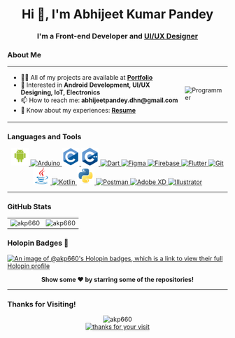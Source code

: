 <h1 align="center">Hi 👋, I'm Abhijeet Kumar Pandey</h1>
<h3 align="center">I'm a Front-end Developer and <a href="https://www.behance.net/abhijeetpandey6" target="_blank">UI/UX Designer</a></h3>


### About Me
<table>
  <tr>
    <td>
      <ul>
        <li>👨‍💻 All of my projects are available at <a href="https://akp660.github.io/My-Portfolio/"><strong>Portfolio</strong></a></li>
        <li>💬 Interested in <strong>Android Development, UI/UX Designing, IoT, Electronics</strong></li>
        <li>📫 How to reach me: <strong>abhijeetpandey.dhn@gmail.com</strong></li>
        <li>📄 Know about my experiences: <a href="https://docs.google.com/document/d/1sYqFOaLTYOZ8dxc_na6m-t_vMgHs-4CY-STAJYqzgXo/edit?usp=sharing"><strong>Resume</strong></a></li>
      </ul>
    </td>
    <td>
      <img src="https://cdn.dribbble.com/users/1162077/screenshots/3848914/programmer.gif" alt="Programmer" width="400">
    </td>
  </tr>
</table>



### Languages and Tools
<p align="center">
    <a href="https://developer.android.com" target="_blank">
        <img src="https://raw.githubusercontent.com/devicons/devicon/master/icons/android/android-original-wordmark.svg" alt="Android" width="40" height="40">
    </a>
    <a href="https://www.arduino.cc/" target="_blank">
        <img src="https://cdn.worldvectorlogo.com/logos/arduino-1.svg" alt="Arduino" width="40" height="40">
    </a>
    <a href="https://www.cprogramming.com/" target="_blank">
        <img src="https://raw.githubusercontent.com/devicons/devicon/master/icons/c/c-original.svg" alt="C" width="40" height="40">
    </a>
    <a href="https://www.w3schools.com/cpp/" target="_blank">
        <img src="https://raw.githubusercontent.com/devicons/devicon/master/icons/cplusplus/cplusplus-original.svg" alt="C++" width="40" height="40">
    </a>
    <a href="https://dart.dev" target="_blank">
        <img src="https://www.vectorlogo.zone/logos/dartlang/dartlang-icon.svg" alt="Dart" width="40" height="40">
    </a>
    <a href="https://www.figma.com/" target="_blank">
        <img src="https://www.vectorlogo.zone/logos/figma/figma-icon.svg" alt="Figma" width="40" height="40">
    </a>
    <a href="https://firebase.google.com/" target="_blank">
        <img src="https://www.vectorlogo.zone/logos/firebase/firebase-icon.svg" alt="Firebase" width="40" height="40">
    </a>
    <a href="https://flutter.dev" target="_blank">
        <img src="https://www.vectorlogo.zone/logos/flutterio/flutterio-icon.svg" alt="Flutter" width="40" height="40">
    </a>
    <a href="https://git-scm.com/" target="_blank">
        <img src="https://www.vectorlogo.zone/logos/git-scm/git-scm-icon.svg" alt="Git" width="40" height="40">
    </a>
    <a href="https://www.java.com" target="_blank">
        <img src="https://raw.githubusercontent.com/devicons/devicon/master/icons/java/java-original.svg" alt="Java" width="40" height="40">
    </a>
    <a href="https://kotlinlang.org" target="_blank">
        <img src="https://www.vectorlogo.zone/logos/kotlinlang/kotlinlang-icon.svg" alt="Kotlin" width="40" height="40">
    </a>
    <a href="https://www.python.org" target="_blank">
        <img src="https://raw.githubusercontent.com/devicons/devicon/master/icons/python/python-original.svg" alt="Python" width="40" height="40">
    </a>
    <a href="https://postman.com" target="_blank">
        <img src="https://www.vectorlogo.zone/logos/getpostman/getpostman-icon.svg" alt="Postman" width="40" height="40">
    </a>
    <a href="https://www.adobe.com/products/xd.html" target="_blank">
        <img src="https://cdn.worldvectorlogo.com/logos/adobe-xd.svg" alt="Adobe XD" width="40" height="40">
    </a>
    <a href="https://www.adobe.com/in/products/illustrator.html" target="_blank">
        <img src="https://www.vectorlogo.zone/logos/adobe_illustrator/adobe_illustrator-icon.svg" alt="Illustrator" width="40" height="40">
    </a>
</p>

---

### GitHub Stats
<table align="center">
  <tr>
    <td>
      <img src="https://github-readme-stats.vercel.app/api?username=akp660&show_icons=true&locale=en" alt="akp660" />
    </td>
    <td>
      <img src="https://github-readme-stats.vercel.app/api/top-langs?username=akp660&show_icons=true&locale=en&layout=compact" alt="akp660" />
    </td>
  </tr>
</table>

### Holopin Badges 👀
[![An image of @akp660's Holopin badges, which is a link to view their full Holopin profile](https://holopin.me/akp660)](https://holopin.io/@akp660)

<div align="center">
    <strong>Show some ❤️ by starring some of the repositories!</strong>
</div>

---

### Thanks for Visiting!
<div align="center">
    <img src="https://komarev.com/ghpvc/?username=akp660&label=Profile%20views&color=0e75b6&style=flat" alt="akp660" />
</div>
<div align="center">
    <a href="https://git.io/typing-svg">
        <img alt="thanks for your visit" src="https://readme-typing-svg.herokuapp.com?font=Roboto+Slab&color=%237E3ACE&size=24&center=true&vCenter=true&width=300&lines=Thanks+for+your+visit!">
    </a>
</div>


